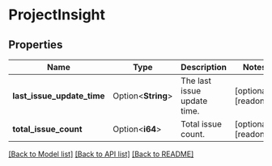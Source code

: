 # ProjectInsight

## Properties

Name | Type | Description | Notes
------------ | ------------- | ------------- | -------------
**last_issue_update_time** | Option<**String**> | The last issue update time. | [optional][readonly]
**total_issue_count** | Option<**i64**> | Total issue count. | [optional][readonly]

[[Back to Model list]](../README.md#documentation-for-models) [[Back to API list]](../README.md#documentation-for-api-endpoints) [[Back to README]](../README.md)



